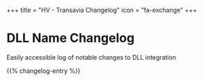 +++
title = "HV - Transavia Changelog"
icon = "fa-exchange"
+++

# DLL Name Changelog
Easily accessible log of notable changes to DLL integration

{{% changelog-entry %}}